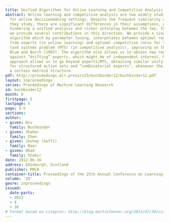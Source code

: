 ```yaml
---
title: Unified Algorithms for Online Learning and Competitive Analysis
abstract: Online learning and competitive analysis are two widely studied frameworks
  for online decisionmaking settings. Despite the frequent similarity of the problems
  they study, there are significant differences in their assumptions, goals and techniques,
  hindering a unified analysis and richer interplay between the two. In this paper,
  we provide several contributions in this direction. We provide a single unified
  algorithm which by parameter tuning, interpolates between optimal regret for learning
  from experts (in online learning) and optimal competitive ratio for the metrical
  task systems problem (MTS) (in competitive analysis), improving on the results of
  Blum and Burch (1997). The algorithm also allows us to obtain new regret bounds
  against “drifting” experts, which might be of independent interest. Moreover, our
  approach allows us to go beyond experts/MTS, obtaining similar unifying results
  for structured action sets and “combinatorial experts", whenever the setting has
  a certain matroid structure.
pdf: http://proceedings.mlr.press/v23/buchbinder12/buchbinder12.pdf
layout: inproceedings
series: Proceedings of Machine Learning Research
id: buchbinder12
month: 0
firstpage: 5
lastpage: 5
page: 5-5
sections: 
author:
- given: Niv
  family: Buchbinder
- given: Shahar
  family: Chen
- given: Joshep (Seffi)
  family: Naor
- given: Ohad
  family: Shamir
date: 2012-06-16
address: Edinburgh, Scotland
publisher: PMLR
container-title: Proceedings of the 25th Annual Conference on Learning Theory
volume: '23'
genre: inproceedings
issued:
  date-parts:
  - 2012
  - 6
  - 16
# Format based on citeproc: http://blog.martinfenner.org/2013/07/30/citeproc-yaml-for-bibliographies/
---
```

